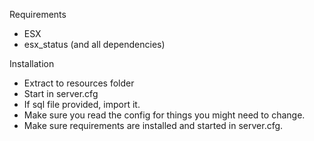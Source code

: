 Requirements
- ESX
- esx_status (and all dependencies)

Installation
- Extract to resources folder
- Start in server.cfg
- If sql file provided, import it.
- Make sure you read the config for things you might need to change.
- Make sure requirements are installed and started in server.cfg.